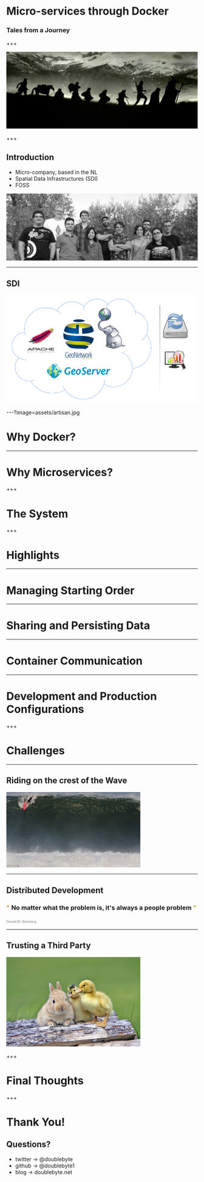 # Micro-services through Docker
### Tales from a Journey

+++

![journey](assets/journey.jpg)

+++

## Introduction

+ Micro-company, based in the NL
+ Spatial Data Infrastructures (SDI)
+ FOSS

![team](assets/team.jpg)

---
## SDI

![team](assets/sdi.png)

<!-- data infrastructure implementing a framework of geographic data, metadata, users and tools that are interactively connected in order to use spatial data in an efficient and flexible way
 -->

---?image=assets/artisan.jpg


# Why Docker?


---

# Why Microservices?

+++

# The System


+++

# Highlights

---

# Managing Starting Order

---

# Sharing and Persisting Data

---

# Container Communication

---

# Development and Production Configurations

+++

# Challenges

---

## Riding on the crest of the Wave

<img src="assets/wave.jpg" width="70%">

---

## Distributed Development

### <span style="color:#e49436">"</span> No matter what the problem is, it's always a people problem <span style="color:#e49436">"
<span style="font-size:0.6em; color:gray">Gerald M. Weinberg</span>

---

## Trusting a Third Party

<img src="assets/third-party.jpg" width="70%">

+++

# Final Thoughts

+++

# Thank You!
## Questions?

* twitter -> @doublebyte
* github -> @doublebyte1
* blog -> doublebyte.net

<!--
![manifesto](assets/manifesto.png)

+ gvSIG
+ uDig <!-- .element: class="fragment" -->
<!-- + openJUMP <!-- .element: class="fragment" -->
<!-- + Saga GIS <!-- .element: class="fragment" -->
<!-- + PostreSQL + PostGIS <!-- .element: class="fragment" -->
<!-- + Spatialite <!-- .element: class="fragment" -->
<!-- + entre outros <!-- .element: class="fragment" -->
